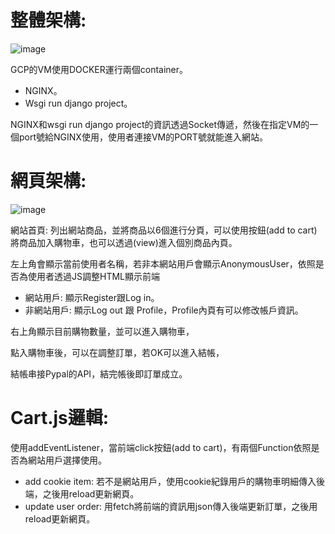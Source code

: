 # 整體架構:
![image](https://github.com/Joyang0419/Django_EcommerceWebsite/blob/master/image/%E6%95%B4%E9%AB%94%E6%9E%B6%E6%A7%8B.jpg)

GCP的VM使用DOCKER運行兩個container。
- NGINX。
- Wsgi run django project。

NGINX和wsgi run django project的資訊透過Socket傳遞，然後在指定VM的一個port號給NGINX使用，使用者連接VM的PORT號就能進入網站。
# 網頁架構:
![image](https://github.com/Joyang0419/Django_EcommerceWebsite/blob/master/image/%E7%B6%B2%E7%AB%99%E6%B5%81%E7%A8%8B.jpg)

網站首頁: 列出網站商品，並將商品以6個進行分頁，可以使用按鈕(add to cart)將商品加入購物車，也可以透過(view)進入個別商品內頁。

左上角會顯示當前使用者名稱，若非本網站用戶會顯示AnonymousUser，依照是否為使用者透過JS調整HTML顯示前端
- 網站用戶: 顯示Register跟Log in。
- 非網站用戶: 顯示Log out 跟 Profile，Profile內頁有可以修改帳戶資訊。

右上角顯示目前購物數量，並可以進入購物車，

點入購物車後，可以在調整訂單，若OK可以進入結帳，

結帳串接Pypal的API，結完帳後即訂單成立。

# Cart.js邏輯:

使用addEventListener，當前端click按鈕(add to cart)，有兩個Function依照是否為網站用戶選擇使用。 
- add cookie item: 若不是網站用戶，使用cookie紀錄用戶的購物車明細傳入後端，之後用reload更新網頁。
- update user order: 用fetch將前端的資訊用json傳入後端更新訂單，之後用reload更新網頁。
